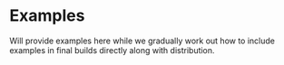 # Examples

Will provide examples here while we gradually work out how to include examples in final builds directly along with distribution.